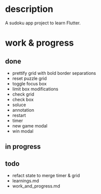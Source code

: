 # description

A sudoku app project to learn Flutter.

# work & progress

## done

- prettify grid with bold border separations
- reset puzzle grid
- toggle focus box
- limit box modifications
- check grid
- check box
- soluce
- annotation
- restart
- timer
- new game modal
- win modal

## in progress

## todo

- refact state to merge timer & grid
- learnings.md
- work_and_progress.md
